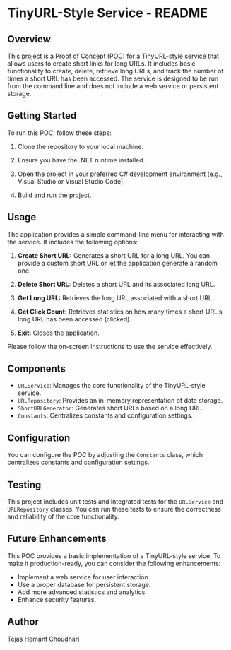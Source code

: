 # TinyURL-Style Service - README

## Overview
This project is a Proof of Concept (POC) for a TinyURL-style service that allows users to create short links for long URLs. It includes basic functionality to create, delete, retrieve long URLs, and track the number of times a short URL has been accessed. The service is designed to be run from the command line and does not include a web service or persistent storage.

## Getting Started
To run this POC, follow these steps:

1. Clone the repository to your local machine.

2. Ensure you have the .NET runtime installed.

3. Open the project in your preferred C# development environment (e.g., Visual Studio or Visual Studio Code).

4. Build and run the project.

## Usage
The application provides a simple command-line menu for interacting with the service. It includes the following options:

1. **Create Short URL:** Generates a short URL for a long URL. You can provide a custom short URL or let the application generate a random one.

2. **Delete Short URL:** Deletes a short URL and its associated long URL.

3. **Get Long URL:** Retrieves the long URL associated with a short URL.

4. **Get Click Count:** Retrieves statistics on how many times a short URL's long URL has been accessed (clicked).

5. **Exit:** Closes the application.

Please follow the on-screen instructions to use the service effectively.

## Components
- `URLService`: Manages the core functionality of the TinyURL-style service.
- `URLRepository`: Provides an in-memory representation of data storage.
- `ShortURLGenerator`: Generates short URLs based on a long URL.
- `Constants`: Centralizes constants and configuration settings.

## Configuration
You can configure the POC by adjusting the `Constants` class, which centralizes constants and configuration settings.

## Testing
This project includes unit tests and integrated tests for the `URLService` and `URLRepository` classes. You can run these tests to ensure the correctness and reliability of the core functionality.

## Future Enhancements
This POC provides a basic implementation of a TinyURL-style service. To make it production-ready, you can consider the following enhancements:
- Implement a web service for user interaction.
- Use a proper database for persistent storage.
- Add more advanced statistics and analytics.
- Enhance security features.

## Author
Tejas Hemant Choudhari